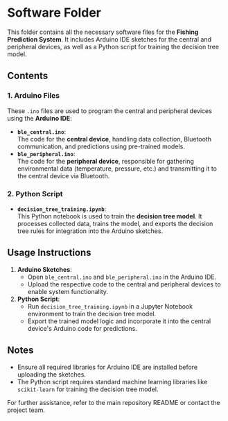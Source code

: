 # Software Folder

This folder contains all the necessary software files for the **Fishing Prediction System**. It includes Arduino IDE sketches for the central and peripheral devices, as well as a Python script for training the decision tree model.

## Contents

### 1. **Arduino Files**
These `.ino` files are used to program the central and peripheral devices using the **Arduino IDE**:
- **`ble_central.ino`**:  
  The code for the **central device**, handling data collection, Bluetooth communication, and predictions using pre-trained models.
- **`ble_peripheral.ino`**:  
  The code for the **peripheral device**, responsible for gathering environmental data (temperature, pressure, etc.) and transmitting it to the central device via Bluetooth.

### 2. **Python Script**
- **`decision_tree_training.ipynb`**:  
  This Python notebook is used to train the **decision tree model**. It processes collected data, trains the model, and exports the decision tree rules for integration into the Arduino sketches.

## Usage Instructions
1. **Arduino Sketches**:  
   - Open `ble_central.ino` and `ble_peripheral.ino` in the Arduino IDE.
   - Upload the respective code to the central and peripheral devices to enable system functionality.
2. **Python Script**:  
   - Run `decision_tree_training.ipynb` in a Jupyter Notebook environment to train the decision tree model.
   - Export the trained model logic and incorporate it into the central device's Arduino code for predictions.

## Notes
- Ensure all required libraries for Arduino IDE are installed before uploading the sketches.
- The Python script requires standard machine learning libraries like `scikit-learn` for training the decision tree model.

For further assistance, refer to the main repository README or contact the project team.
